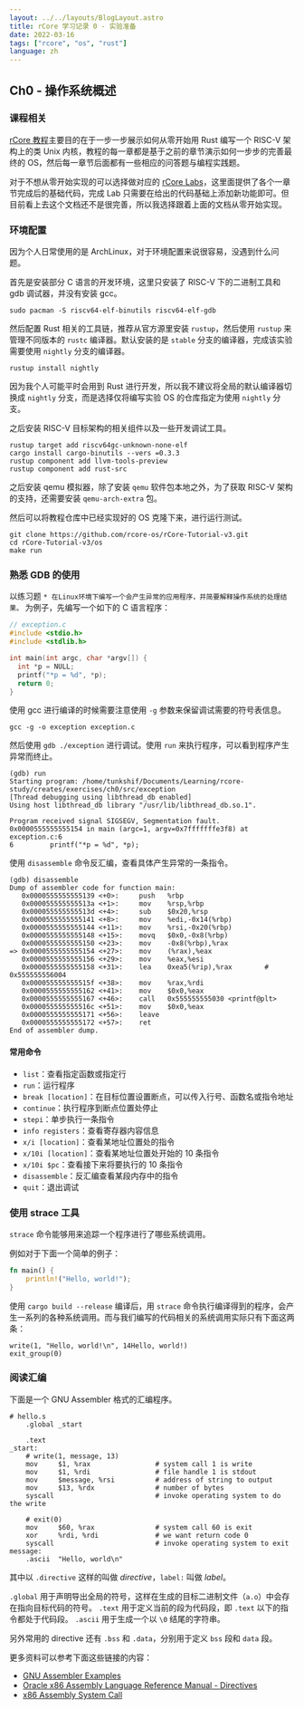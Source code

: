 ```yaml
---
layout: ../../layouts/BlogLayout.astro
title: rCore 学习记录 0 - 实验准备
date: 2022-03-16
tags: ["rcore", "os", "rust"]
language: zh
---
```


## Ch0 - 操作系统概述

### 课程相关

[rCore 教程][0]主要目的在于一步一步展示如何从零开始用 Rust 编写一个 RISC-V 架构上的类 Unix 内核，教程的每一章都是基于之前的章节演示如何一步步的完善最终的 OS，然后每一章节后面都有一些相应的问答题与编程实践题。

对于不想从零开始实现的可以选择做对应的 [rCore Labs][1]，这里面提供了各个一章节完成后的基础代码，完成 Lab 只需要在给出的代码基础上添加新功能即可。但目前看上去这个文档还不是很完善，所以我选择跟着上面的文档从零开始实现。

### 环境配置

因为个人日常使用的是 ArchLinux，对于环境配置来说很容易，没遇到什么问题。

首先是安装部分 C 语言的开发环境，这里只安装了 RISC-V 下的二进制工具和 gdb 调试器，并没有安装 gcc。

```shell
sudo pacman -S riscv64-elf-binutils riscv64-elf-gdb
```

然后配置 Rust 相关的工具链，推荐从官方源里安装 `rustup`，然后使用 `rustup` 来管理不同版本的 `rustc` 编译器。默认安装的是 `stable` 分支的编译器，完成该实验需要使用 `nightly` 分支的编译器。

```shell
rustup install nightly
```

因为我个人可能平时会用到 Rust 进行开发，所以我不建议将全局的默认编译器切换成 `nightly` 分支，而是选择仅将编写实验 OS 的仓库指定为使用 `nightly` 分支。

之后安装 RISC-V 目标架构的相关组件以及一些开发调试工具。

```shell
rustup target add riscv64gc-unknown-none-elf
cargo install cargo-binutils --vers =0.3.3
rustup component add llvm-tools-preview
rustup component add rust-src
```

之后安装 qemu 模拟器，除了安装 `qemu` 软件包本地之外，为了获取 RISC-V 架构的支持，还需要安装 `qemu-arch-extra` 包。

然后可以将教程仓库中已经实现好的 OS 克隆下来，进行运行测试。

```shell
git clone https://github.com/rcore-os/rCore-Tutorial-v3.git
cd rCore-Tutorial-v3/os
make run
```

### 熟悉 GDB 的使用

以练习题 `* 在Linux环境下编写一个会产生异常的应用程序，并简要解释操作系统的处理结果。` 为例子，先编写一个如下的 C 语言程序：

```c
// exception.c
#include <stdio.h>
#include <stdlib.h>

int main(int argc, char *argv[]) {
  int *p = NULL;
  printf("*p = %d", *p);
  return 0;
}
```

使用 gcc 进行编译的时候需要注意使用 `-g` 参数来保留调试需要的符号表信息。

```shell
gcc -g -o exception exception.c
```

然后使用 `gdb ./exception` 进行调试。使用 `run` 来执行程序，可以看到程序产生异常而终止。

```shell
(gdb) run
Starting program: /home/tunkshif/Documents/Learning/rcore-study/creates/exercises/ch0/src/exception
[Thread debugging using libthread_db enabled]
Using host libthread_db library "/usr/lib/libthread_db.so.1".

Program received signal SIGSEGV, Segmentation fault.
0x0000555555555154 in main (argc=1, argv=0x7fffffffe3f8) at exception.c:6
6         printf("*p = %d", *p);
```

使用 `disassemble` 命令反汇编，查看具体产生异常的一条指令。

```shell
(gdb) disassemble
Dump of assembler code for function main:
   0x0000555555555139 <+0>:     push   %rbp
   0x000055555555513a <+1>:     mov    %rsp,%rbp
   0x000055555555513d <+4>:     sub    $0x20,%rsp
   0x0000555555555141 <+8>:     mov    %edi,-0x14(%rbp)
   0x0000555555555144 <+11>:    mov    %rsi,-0x20(%rbp)
   0x0000555555555148 <+15>:    movq   $0x0,-0x8(%rbp)
   0x0000555555555150 <+23>:    mov    -0x8(%rbp),%rax
=> 0x0000555555555154 <+27>:    mov    (%rax),%eax
   0x0000555555555156 <+29>:    mov    %eax,%esi
   0x0000555555555158 <+31>:    lea    0xea5(%rip),%rax        # 0x555555556004
   0x000055555555515f <+38>:    mov    %rax,%rdi
   0x0000555555555162 <+41>:    mov    $0x0,%eax
   0x0000555555555167 <+46>:    call   0x555555555030 <printf@plt>
   0x000055555555516c <+51>:    mov    $0x0,%eax
   0x0000555555555171 <+56>:    leave
   0x0000555555555172 <+57>:    ret
End of assembler dump.
```

#### 常用命令

- `list`：查看指定函数或指定行
- `run`：运行程序
- `break [location]`：在目标位置设置断点，可以传入行号、函数名或指令地址
- `continue`：执行程序到断点位置处停止
- `stepi`：单步执行一条指令
- `info registers`：查看寄存器内容信息
- `x/i [location]`：查看某地址位置处的指令
- `x/10i [location]`：查看某地址位置处开始的 10 条指令
- `x/10i $pc`：查看接下来将要执行的 10 条指令
- `disassemble`：反汇编查看某段内存中的指令
- `quit`：退出调试

### 使用 strace 工具

`strace` 命令能够用来追踪一个程序进行了哪些系统调用。

例如对于下面一个简单的例子：

```rust
fn main() {
    println!("Hello, world!");
}
```

使用 `cargo build --release` 编译后，用 `strace` 命令执行编译得到的程序，会产生一系列的各种系统调用。而与我们编写的代码相关的系统调用实际只有下面这两条：

```shell
write(1, "Hello, world!\n", 14Hello, world!)
exit_group(0)
```

### 阅读汇编

下面是一个 GNU Assembler 格式的汇编程序。

```shell
# hello.s
    .global _start

    .text
_start:
    # write(1, message, 13)
    mov     $1, %rax                # system call 1 is write
    mov     $1, %rdi                # file handle 1 is stdout
    mov     $message, %rsi          # address of string to output
    mov     $13, %rdx               # number of bytes
    syscall                         # invoke operating system to do the write

    # exit(0)
    mov     $60, %rax               # system call 60 is exit
    xor     %rdi, %rdi              # we want return code 0
    syscall                         # invoke operating system to exit
message:
    .ascii  "Hello, world\n"
```

其中以 `.directive` 这样的叫做 *directive*，`label:` 叫做 *label*。

`.global` 用于声明导出全局的符号，这样在生成的目标二进制文件（`a.o`）中会存在指向目标代码的符号。
`.text` 用于定义当前的段为代码段，即 `.text` 以下的指令都处于代码段。
`.ascii` 用于生成一个以 `\0` 结尾的字符串。

另外常用的 directive 还有 `.bss` 和 `.data`，分别用于定义 `bss` 段和 `data` 段。

更多资料可以参考下面这些链接的内容：

- [GNU Assembler Examples](https://cs.lmu.edu/~ray/notes/gasexamples/)
- [Oracle x86 Assembly Language Reference Manual - Directives](https://docs.oracle.com/cd/E26502_01/html/E28388/eoiyg.html)
- [x86 Assembly System Call](https://en.wikibooks.org/wiki/X86_Assembly/Interfacing_with_Linux)

[0]: https://rcore-os.github.io/rCore-Tutorial-Book-v3/index.html#
[1]: https://rcore-os.github.io/rCore-Tutorial-deploy/
